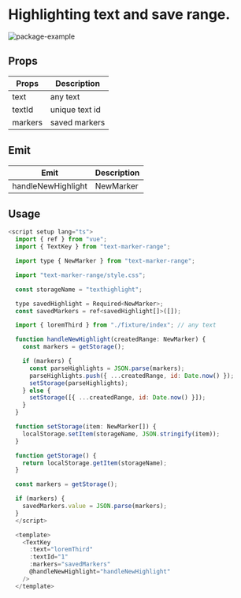 # Highlighting text and save range.

![package-example](https://github.com/alivadjid/text-marker-range/assets/52418132/b79fbd46-fa56-474b-8ecc-4f010a8723c5)

## Props

| Props   | Description    |
| ------- | -------------- |
| text    | any text       |
| textId  | unique text id |
| markers | saved markers  |

## Emit

| Emit               | Description |
| ------------------ | ----------- |
| handleNewHighlight | NewMarker   |

## Usage

```javascript
<script setup lang="ts">
  import { ref } from "vue";
  import { TextKey } from "text-marker-range";

  import type { NewMarker } from "text-marker-range";

  import "text-marker-range/style.css";

  const storageName = "texthighlight";

  type savedHighlight = Required<NewMarker>;
  const savedMarkers = ref<savedHighlight[]>([]);

  import { loremThird } from "./fixture/index"; // any text

  function handleNewHighlight(createdRange: NewMarker) {
    const markers = getStorage();

    if (markers) {
      const parseHighlights = JSON.parse(markers);
      parseHighlights.push({ ...createdRange, id: Date.now() });
      setStorage(parseHighlights);
    } else {
      setStorage([{ ...createdRange, id: Date.now() }]);
    }
  }

  function setStorage(item: NewMarker[]) {
    localStorage.setItem(storageName, JSON.stringify(item));
  }

  function getStorage() {
    return localStorage.getItem(storageName);
  }

  const markers = getStorage();

  if (markers) {
    savedMarkers.value = JSON.parse(markers);
  }
  </script>

  <template>
    <TextKey
      :text="loremThird"
      :textId="1"
      :markers="savedMarkers"
      @handleNewHighlight="handleNewHighlight"
    />
  </template>
```
